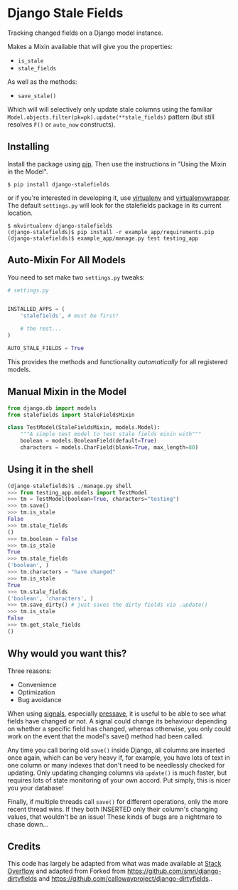 Django Stale Fields
===================

Tracking changed fields on a Django model instance.

Makes a Mixin available that will give you the properties:

- `is_stale`
- `stale_fields`

As well as the methods:

- `save_stale()`

Which will will selectively only update stale columns using the familiar
`Model.objects.filter(pk=pk).update(**stale_fields)` pattern (but still
resolves `F()` or `auto_now` constructs).


## Installing

Install the package using [pip][]. Then use the instructions in "Using
the Mixin in the Model".

```
$ pip install django-stalefields
```

or if you're interested in developing it, use [virtualenv][] and
[virtualenvwrapper][]. The default `settings.py` will look for the
stalefields package in its current location.

```
$ mkvirtualenv django-stalefields
(django-stalefields)$ pip install -r example_app/requirements.pip
(django-stalefields)$ example_app/manage.py test testing_app
```


## Auto-Mixin For All Models

You need to set make two `settings.py` tweaks:

```python
# settings.py


INSTALLED_APPS = (
    'stalefields', # must be first!

    # the rest...
)

AUTO_STALE_FIELDS = True
```

This provides the methods and functionality *automatically* for all
registered models.


## Manual Mixin in the Model

```python
from django.db import models
from stalefields import StaleFieldsMixin

class TestModel(StaleFieldsMixin, models.Model):
    """A simple test model to test stale fields mixin with"""
    boolean = models.BooleanField(default=True)
    characters = models.CharField(blank=True, max_length=80)
```


## Using it in the shell

```python
(django-stalefields)$ ./manage.py shell
>>> from testing_app.models import TestModel
>>> tm = TestModel(boolean=True, characters="testing")
>>> tm.save()
>>> tm.is_stale
False
>>> tm.stale_fields
()
>>> tm.boolean = False
>>> tm.is_stale
True
>>> tm.stale_fields
('boolean', )
>>> tm.characters = "have changed"
>>> tm.is_stale
True
>>> tm.stale_fields
('boolean', 'characters', )
>>> tm.save_dirty() # just saves the dirty fields via .update()
>>> tm.is_stale
False
>>> tm.get_stale_fields
()
```


## Why would you want this?

Three reasons:

* Convenience
* Optimization
* Bug avoidance

When using [signals][], especially [pressave][], it is useful to be able
to see what fields have changed or not. A signal could change its
behaviour depending on whether a specific field has changed, whereas
otherwise, you only could work on the event that the model's save()
method had been called.

Any time you call boring old `save()` inside Django, all columns are inserted
once again, which can be very heavy if, for example, you have lots of text in one
column or many indexes that don't need to be needlessly checked for updating. Only
updating changing columns via `update()` is much faster, but requires lots of state
monitoring of your own accord. Put simply, this is nicer you your database!

Finally, if multiple threads call `save()` for different operations, only the more
recent thread wins. If they both INSERTED only their column's changing values, that wouldn't
be an issue! These kinds of bugs are a nightmare to chase down...


## Credits

This code has largely be adapted from what was made available at [Stack Overflow][] and adapted from Forked from https://github.com/smn/django-dirtyfields and https://github.com/callowayproject/django-dirtyfields..


  [pip]: http://www.pip-installer.org/en/latest/
  [virtualenv]: https://pypi.python.org/pypi/virtualenv
  [virtualenvwrapper]: https://pypi.python.org/pypi/virtualenvwrapper
  [signals]: http://docs.djangoproject.com/en/1.2/topics/signals/
  [pressave]: http://docs.djangoproject.com/en/1.2/ref/signals/#django.db.models.signals.pre_save
  [Stack Overflow]: http://stackoverflow.com/questions/110803/stale-fields-in-django
